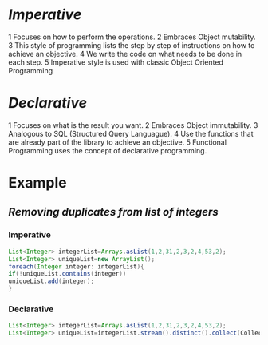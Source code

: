 # *Imperative*

1 Focuses on how to perform the operations. 
2 Embraces Object mutability. 
3 This style of programming lists the step by step of instructions on how to achieve an objective. 
4 We write the code on what needs to be done in each step. 
5 Imperative style is used with classic Object Oriented Programming

# *Declarative*

1 Focuses on what is the result you want. 
2 Embraces Object immutability. 
3 Analogous to SQL (Structured Query Languague). 
4 Use the functions that are already part of the library to achieve an objective. 
5 Functional Programming uses the concept of declarative programming.

# Example
## *Removing duplicates from list of integers*



### Imperative 

```java
List<Integer> integerList=Arrays.asList(1,2,31,2,3,2,4,53,2);
List<Integer> uniqueList=new ArrayList();
foreach(Integer integer: integerList){
if(!uniqueList.contains(integer))
uniqueList.add(integer);
}
```

### Declarative

```java
List<Integer> integerList=Arrays.asList(1,2,31,2,3,2,4,53,2);
List<Integer> uniqueList=integerList.stream().distinct().collect(Collectors.toList());
```



